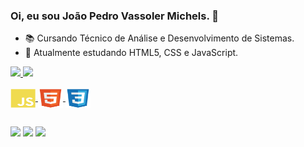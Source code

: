 ### Oi, eu sou João Pedro Vassoler Michels. 👋

- 📚 Cursando Técnico de Análise e Desenvolvimento de Sistemas.
- 🌱 Atualmente estudando HTML5, CSS e JavaScript.

<div>
  <a href="https://github.com/golerme">
  <img height="165em" src="https://github-readme-stats.vercel.app/api?username=jpvassoler&show_icons=true&theme=dark&include_all_commits=true&count_private=true"/>
  <img height="165em" src="https://github-readme-stats.vercel.app/api/top-langs/?username=jpvassoler&layout=compact&langs_count=26&theme=dark"/>
</div>  
  
<div style="display: inline_block"><br>
  <img align="center" alt="jpvassoler-Js" height="30" width="40" src="https://raw.githubusercontent.com/devicons/devicon/master/icons/javascript/javascript-plain.svg">
  <img align="center" alt="jpvassoler-HTML" height="30" width="40" src="https://raw.githubusercontent.com/devicons/devicon/master/icons/html5/html5-original.svg">
  <img align="center" alt="jpvassoler-CSS" height="30" width="40" src="https://raw.githubusercontent.com/devicons/devicon/master/icons/css3/css3-original.svg">
</div>
  
##  
  
<div> 
  <a href="https://www.instagram.com/jpvassoler/" target="_blank"><img src="https://img.shields.io/badge/-Instagram-%23E4405F?style=for-the-badge&logo=instagram&logoColor=white" target="_blank"></a>
  <a href = "mailto: joaovassoler18@icloud.com"><img src="https://img.shields.io/badge/-Gmail-%23333?style=for-the-badge&logo=gmail&logoColor=white" target="_blank"></a>
  <a href="https://www.linkedin.com/in/jo%C3%A3opedrovassolermichels/" target="_blank"><img src="https://img.shields.io/badge/-LinkedIn-%230077B5?style=for-the-badge&logo=linkedin&logoColor=white" target="_blank"></a> 

</div>
